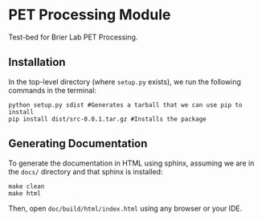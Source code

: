 # PET Processing Module

Test-bed for Brier Lab PET Processing.

## Installation

In the top-level directory (where `setup.py` exists), we run the following commands in the terminal:

```shell
python setup.py sdist #Generates a tarball that we can use pip to install
pip install dist/src-0.0.1.tar.gz #Installs the package
```

## Generating Documentation

To generate the documentation in HTML using sphinx, assuming we are in the `docs/` directory and that sphinx is
installed:

```shell
make clean
make html 
```

Then, open `doc/build/html/index.html` using any browser or your IDE.